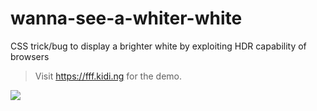 # wanna-see-a-whiter-white
CSS trick/bug to display a brighter white by exploiting HDR capability of browsers

> Visit https://fff.kidi.ng for the demo.

<img src="https://github.com/kiding/wanna-see-a-whiter-white/raw/gh-pages/demo.jpg">
